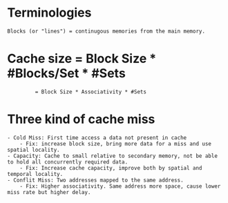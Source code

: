 # Terminologies
	Blocks (or "lines") = continugous memories from the main memory.

# Cache size = Block Size * #Blocks/Set * #Sets
			 = Block Size * Associativity * #Sets

# Three kind of cache miss
	- Cold Miss: First time access a data not present in cache
		- Fix: increase block size, bring more data for a miss and use spatial locality.
	- Capacity: Cache to small relative to secondary memory, not be able to hold all concurrently required data.
		- Fix: Increase cache capacity, improve both by spatial and temporal locality.
	- Conflit Miss: Two addresses mapped to the same address.
		- Fix: Higher associativity. Same address more space, cause lower miss rate but higher delay.
	
